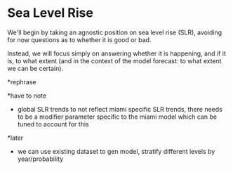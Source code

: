 # Sea Level Rise

We'll begin by taking an agnostic position on sea level rise (SLR), avoiding for now questions as to whether it is good or bad.

Instead, we will focus simply on answering whether it is happening, and if it is, to what extent (and in the context of the model forecast: to what extent we can be certain).

*rephrase


*have to note
- global SLR trends to not reflect miami specific SLR trends, there needs to be a modifier parameter specific to the miami model which can be tuned to account for this

*later
- we can use existing dataset to gen model, stratify different levels by year/probability

